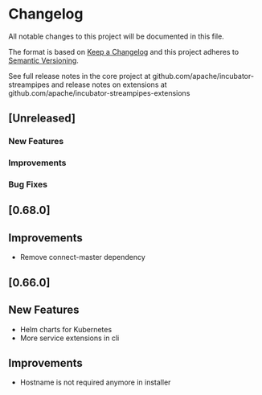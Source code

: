 <!--
  ~ Licensed to the Apache Software Foundation (ASF) under one or more
  ~ contributor license agreements.  See the NOTICE file distributed with
  ~ this work for additional information regarding copyright ownership.
  ~ The ASF licenses this file to You under the Apache License, Version 2.0
  ~ (the "License"); you may not use this file except in compliance with
  ~ the License.  You may obtain a copy of the License at
  ~
  ~    http://www.apache.org/licenses/LICENSE-2.0
  ~
  ~ Unless required by applicable law or agreed to in writing, software
  ~ distributed under the License is distributed on an "AS IS" BASIS,
  ~ WITHOUT WARRANTIES OR CONDITIONS OF ANY KIND, either express or implied.
  ~ See the License for the specific language governing permissions and
  ~ limitations under the License.
  ~
  -->

# Changelog
All notable changes to this project will be documented in this file.

The format is based on [Keep a Changelog](https://keepachangelog.com/en/1.0.0/)
and this project adheres to [Semantic Versioning](https://semver.org/spec/v2.0.0.html).

See full release notes in the core project at github.com/apache/incubator-streampipes and release notes on extensions
 at github.com/apache/incubator-streampipes-extensions

## [Unreleased]
### New Features

### Improvements

### Bug Fixes

## [0.68.0]
## Improvements
* Remove connect-master dependency

## [0.66.0]
## New Features
* Helm charts for Kubernetes
* More service extensions in cli

## Improvements
* Hostname is not required anymore in installer
